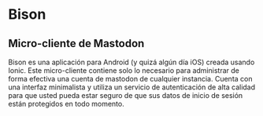 # Bison
## Micro-cliente de Mastodon
Bison es una aplicación para Android (y quizá algún día iOS) creada usando Ionic. Este micro-cliente contiene solo lo necesario para administrar de forma efectiva una cuenta de mastodon de cualquier instancia. Cuenta con una interfaz minimalista y utiliza un servicio de autenticación de alta calidad para que usted pueda estar seguro de que sus datos de inicio de sesión están protegidos en todo momento.
